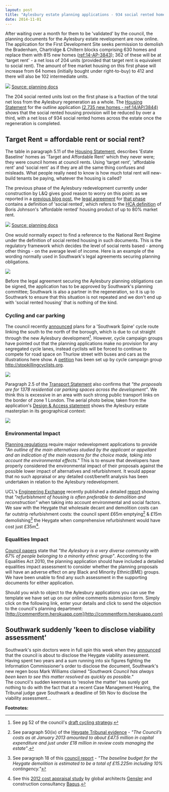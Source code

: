 ```yaml
---
layout: post
title: "Aylesbury estate planning applications - 934 social rented homes to be lost"
date: 2014-11-01
---
```

After waiting over a month for them to be 'validated' by the council, the planning documents for the Aylesbury estate revelopment are now online.
The application for the First Development Site seeks permission to demolish the Bradenham, Chartridge & Chiltern blocks comprising 630 homes and replace them with 815 new homes ([ref:14-AP-3843](http://planningonline.southwark.gov.uk/AcolNetCGI.exe?ACTION=UNWRAP&RIPNAME=Root.PgeDocs&TheSystemkey=9557152)); 362 of these will be at 'target rent' - a net loss of 204 units (provided that target rent is equivalent to social rent). The amount of free market housing on this first phase will increase from 64 homes (initially bought under right-to-buy) to 412 and there will also be 102 intermediate units. 

![](http://crappistmartin.github.io/images/aylesburynetloss.png)
[Source: planning docs](http://planningonline.southwark.gov.uk/DocsOnline/Documents/398988_1.pdf)

The 204 social rented units lost on the first phase is a fraction of the total net loss from the Aylesbury regeneration as a whole.  The [Housing Statement](http://planningonline.southwark.gov.uk/DocsOnline/Documents/398988_1.pdf) for the outline application [(2,735 new homes - ref:14/AP/3844)](http://planningonline.southwark.gov.uk/AcolNetCGI.exe?ACTION=UNWRAP&RIPNAME=Root.PgeDocs&TheSystemkey=9557153) shows that the social rented housing provision will be reduced by over a third, with a net loss of 934 social rented homes across the estate once the regeneration is completed.


## Target Rent = affordable rent or social rent?

The table in paragraph 5.11 of the [Housing Statement](http://planningonline.southwark.gov.uk/DocsOnline/Documents/398988_1.pdf), describes 'Estate Baseline' homes as 'Target and Affordable Rent' which they never were; they were council homes at council rents. Using 'target rent', 'affordable rent' and 'social rent' as if they are all the same thing confuses and misleads. What people really need to know is how much total rent will new-build tenants be paying, whatever the housing is called?


The previous phase of the Aylesbury redevelopment currently under construction by L&Q gives good reason to worry on this point: as we reported in a [previous blog post](/2014-05-05-manx-connections-the-off-shore-home-of-the-elephants-developers/), the [legal agreement](http://planningonline.southwark.gov.uk/DocsOnline/Documents/279910_1.pdf) for [that phase](http://www.insidehousing.co.uk/lq-wins-work-on-next-phase-of-aylesbury-plan/6522708.article) contains a definition of 'social rented', which refers to the [HCA definition](http://www.homesandcommunities.co.uk/ourwork/affordable-rent) of Boris Johnson's 'affordable rented' housing product of up to 80% market rent.

![](http://crappistmartin.github.io/images/wolvertons106SR.png) 
[Source: planning docs](http://planningonline.southwark.gov.uk/DocsOnline/Documents/279910_1.pdf)

One would normally expect to find a reference to the National Rent Regime under the definition of social rented housing in such documents. This is the regulatory framework which decides the level of social rents based - among other things - on the average level of income. Here is an example of the wording normally used in Southwark's legal agreements securing planning obligations.  

![](http://crappistmartin.github.io/images/heygates106SR.png)


Before the legal agreement securing the Aylesbury planning obligations can be signed, the application has to be approved by Southwark's planning committee;  Southwark is also a partner in the regeneration, so it is up to Southwark to ensure that this situation is not repeated and we don't end up with 'social rented housing' that is nothing of the kind. 

### Cycling and car parking
The council recently [announced](http://www.london-se1.co.uk/news/view/7895) plans for a 'Southwark Spine' cycle route linking the south to the north of the borough, which is due to cut straight through the new Aylesbury development[^1]. However, cycle campaign groups have pointed out that the planning applications make no provision for any segregated cycle lanes, instead cyclists will be forced to continue to compete for road space on Thurlow street with buses and cars as the illustrations here show. A [petition](http://www.change.org/p/southwark-council-s-planning-committee-and-transport-department-we-want-physically-segregated-cycle-lanes-on-albany-rd-thurlow-st-and-dutch-standard-prioritised-protected-crossings-for-cyclists-pedestrians-at-cycle-route-junctions-in-the-aylesbury-es) has been set up by cycle campaign group http://stopkillingcyclists.org.  

![](http://crappistmartin.github.io/images/aylesburycycling.png)

Paragraph 2.5 of the [Transport Statement](http://planningonline.southwark.gov.uk/DocsOnline/Documents/397955_1.pdf) also confirms that _"the proposals are for 1378 residential car parking spaces across the development"_. We think this is excessive in an area with such strong public transport links on the border of zone 1 London. The aerial photo below, taken from the application's [Design & Access statement](http://planningonline.southwark.gov.uk/DocsOnline/Documents/397933_1.pdf) shows the Aylesbury estate masterplan in its geographical context: 

![](http://crappistmartin.github.io/images/aylesburyincontext.png)


### Environmental Impact
[Planning regulations](http://www.legislation.gov.uk/uksi/2011/1824/schedule/4/made) require major redevelopment applications to provide _"An outline of the main alternatives studied by the applicant or appellant and an indication of the main reasons for the choice made, taking into account the environmental effects."_ This is to ensure that developers have properly considered the environmental impact of their proposals against the possible lower impact of alternatives and refurbishment. It would appear that no such appraisal or any detailed cost/benefit analysis has been undertaken in relation to the Aylesbury redevelopment.  

UCL's [Engineering Exchange](http://www.engineering.ucl.ac.uk/engineering-exchange/) recently published a detailed [report](http://www.engineering.ucl.ac.uk/engineering-exchange/demolition-refurbishment-social-housing/) showing that _"refurbishment of housing is often preferable to demolition and reconstruction"_ when taking into account environmental and social factors. We saw with the Heygate that wholesale decant and demolition costs can far outstrip refurbishment costs: the council spent £65m emptying[^2] & £15m demolishing[^3] the Heygate when comprehensive refurbishment would have cost just £35m[^4].

### Equalities Impact
[Council papers](http://moderngov.southwark.gov.uk/Data/Executive/20050927/Agenda/Item%2007%20-%20The%20AylesburyEstate%20Revised%20Strategy%20-%20Annex%20D.pdf) state that _"the Aylesbury is a very diverse community with 67% of people belonging to a minority ethnic group"_. According to the Equalities Act 2010, the planning application should have included a detailed equalities impact assessment to consider whether the planning proposals will have an adverse effect on any Black and Minority Ethnic(BME) groups. We have been unable to find any such assessment in the supporting documents for either application.

Should you wish to object to the Aylesbury applications you can use the template we have set up on our online comments submission form. Simply click on the following link, enter your details and click to send the objection to the council's planning department:  
[http://commentform.herokuapp.com](http://commentform.herokuapp.com)


## Southwark suddenly 'keen to disclose viability assessment'
Southwark's spin doctors were in full spin this week when they [announced](http://crappistmartin.github.io/images/SN29Oct2014.pdf) that the council is about to disclose the Heygate viability assessment. Having spent two years and a sum running into six figures fighting the Information Commissioner's order to disclose the document, Southwark's new regen boss Mark Williams claimed _"Southwark Council has always been keen to see this matter resolved as quickly as possible."_   
The council's sudden keenness to 'resolve the matter' has surely got nothing to do with the fact that at a recent Case Management Hearing, the Tribunal judge gave Southwark a deadline of 5th Nov to disclose the viability assessment... 

__Footnotes:__

[^1]: See pg 52 of the council's [draft cycling strategy](http://moderngov.southwark.gov.uk/documents/s49335/Appendix%201%20Cycling%20strategy.pdf).

[^2]: See paragraph 50(ix) of the [Heygate Tribunal evidence](https://www.dropbox.com/s/rnblpa0ajaxk8em/LON_LIB1-%239487917-v1-Lend_Lease_EA_2013_0162_Response_to_LBS_Grounds_of_....pdf) - _"The Council’s costs as at January 2013 amounted to about £47.5 million in capital expenditure and just under £18 million in review costs managing the estate"_.

[^3]: See paragraph 18 of this [council report](http://moderngov.southwark.gov.uk/documents/s30387/120709%20Heygate%20Estate%20Demolition%20Business%20Case%20signed%20report.pdf) - _"The baseline budget for the Heygate demolition is estimated to be a total of £15.225m including 10% contingency."_

[^4]: See this [2012 cost appraisal study](http://heygateestate.files.wordpress.com/2012/12/genslerheygate.pdf) by global architects [Gensler](http://gensler.com) and construction consultancy [Baqus](http://baqus.co.uk). 

